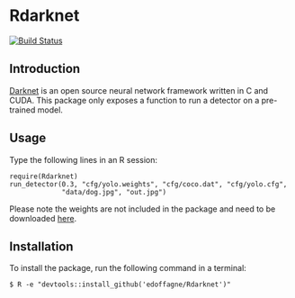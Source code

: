 

# Rdarknet

[![Build Status](https://travis-ci.org/edoffagne/Rdarknet.svg?branch=master)](https://travis-ci.org/edoffagne/Rdarknet)

## Introduction

[Darknet](http://pjreddie.com/darknet) is an open source neural network framework
written in C and CUDA. This package only exposes a function to run a detector
on a pre-trained model. 

## Usage

Type the following lines in an R session:

 ```shell
 require(Rdarknet)
 run_detector(0.3, "cfg/yolo.weights", "cfg/coco.dat", "cfg/yolo.cfg",
              "data/dog.jpg", "out.jpg")
 ```

Please note the weights are not included in the package and need to be downloaded
[here](https://pjreddie.com/media/files/yolo.weights).

## Installation 

To install the package, run the following command in a terminal:

```shell
$ R -e "devtools::install_github('edoffagne/Rdarknet')"
 ```




